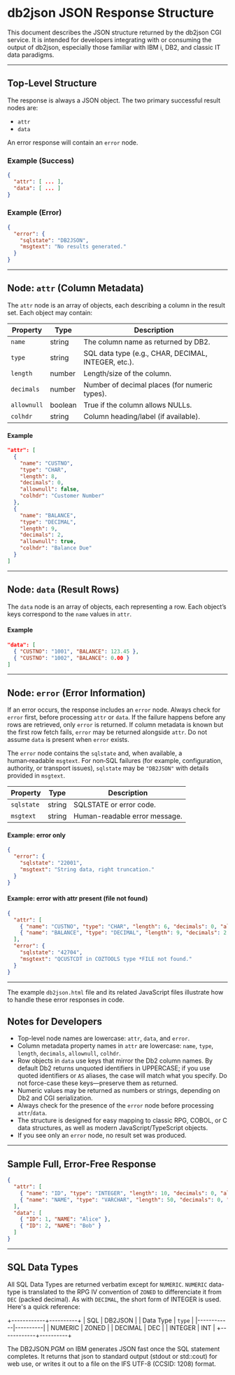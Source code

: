 # db2json JSON Response Structure


This document describes the JSON structure returned by the db2json CGI service. It is intended for developers integrating with or consuming the output of db2json, especially those familiar with IBM i, DB2, and classic IT data paradigms.

---

## Top-Level Structure

The response is always a JSON object. The two primary successful result nodes are:
- `attr`
- `data`

An error response will contain an `error` node.

### Example (Success)
```json
{
  "attr": [ ... ],
  "data": [ ... ]
}
```

### Example (Error)
```json
{
  "error": {
    "sqlstate": "DB2JSON",
    "msgtext": "No results generated."
  }
}
```

---


## Node: `attr` (Column Metadata)

The `attr` node is an array of objects, each describing a column in the result set. Each object may contain:

| Property   | Type    | Description |
|------------|---------|-------------|
| `name`     | string  | The column name as returned by DB2. |
| `type`     | string  | SQL data type (e.g., CHAR, DECIMAL, INTEGER, etc.). |
| `length`   | number  | Length/size of the column. |
| `decimals` | number  | Number of decimal places (for numeric types). |
| `allownull`| boolean | True if the column allows NULLs. |
| `colhdr`   | string  | Column heading/label (if available). |

#### Example
```json
"attr": [
  {
    "name": "CUSTNO",
    "type": "CHAR",
    "length": 8,
    "decimals": 0,
    "allownull": false,
    "colhdr": "Customer Number"
  },
  {
    "name": "BALANCE",
    "type": "DECIMAL",
    "length": 9,
    "decimals": 2,
    "allownull": true,
    "colhdr": "Balance Due"
  }
]
```

---


## Node: `data` (Result Rows)

The `data` node is an array of objects, each representing a row. Each object’s keys correspond to the `name` values in `attr`.

#### Example
```json
"data": [
  { "CUSTNO": "1001", "BALANCE": 123.45 },
  { "CUSTNO": "1002", "BALANCE": 0.00 }
]
```

---



## Node: `error` (Error Information)

If an error occurs, the response includes an `error` node. Always check for `error` first, before processing `attr` or `data`. If the failure happens before any rows are retrieved, only `error` is returned. If column metadata is known but the first row fetch fails, `error` may be returned alongside `attr`. Do not assume `data` is present when `error` exists.

The `error` node contains the `sqlstate` and, when available, a human‑readable `msgtext`. For non‑SQL failures (for example, configuration, authority, or transport issues), `sqlstate` may be `"DB2JSON"` with details provided in `msgtext`.

| Property    | Type   | Description |
|-------------|--------|-------------|
| `sqlstate`  | string | SQLSTATE or error code. |
| `msgtext`   | string | Human-readable error message. |

#### Example: error only
```json
{
  "error": {
    "sqlstate": "22001",
    "msgtext": "String data, right truncation."
  }
}
```

#### Example: error with attr present (file not found)
```json
{
  "attr": [
    { "name": "CUSTNO", "type": "CHAR", "length": 6, "decimals": 0, "allownull": false, "colhdr": "Customer Number" },
    { "name": "BALANCE", "type": "DECIMAL", "length": 9, "decimals": 2, "allownull": true, "colhdr": "Balance Due" }
  ],
  "error": {
    "sqlstate": "42704",
    "msgtext": "QCUSTCDT in COZTOOLS type *FILE not found."
  }
}
```

---
The example `db2json.html` file and its related JavaScript files illustrate how to handle these error responses in code.

## Notes for Developers

- Top-level node names are lowercase: `attr`, `data`, and `error`.
- Column metadata property names in `attr` are lowercase: `name`, `type`, `length`, `decimals`, `allownull`, `colhdr`.
- Row objects in `data` use keys that mirror the Db2 column names. By default Db2 returns unquoted identifiers in UPPERCASE; if you use quoted identifiers or `AS` aliases, the case will match what you specify. Do not force-case these keys—preserve them as returned.
- Numeric values may be returned as numbers or strings, depending on Db2 and CGI serialization.
- Always check for the presence of the `error` node before processing `attr`/`data`.
- The structure is designed for easy mapping to classic RPG, COBOL, or C data structures, as well as modern JavaScript/TypeScript objects.
- If you see only an `error` node, no result set was produced.

---

## Sample Full, Error-Free Response
```json
{
  "attr": [
    { "name": "ID", "type": "INTEGER", "length": 10, "decimals": 0, "allownull": false, "colhdr": "ID" },
    { "name": "NAME", "type": "VARCHAR", "length": 50, "decimals": 0, "allownull": true, "colhdr": "Name" }
  ],
  "data": [
    { "ID": 1, "NAME": "Alice" },
    { "ID": 2, "NAME": "Bob" }
  ]
}
```

---

## SQL Data Types
All SQL Data Types are returned verbatim except for `NUMERIC`. `NUMERIC` data-type is translated to the RPG IV convention of `ZONED` to differenciate it from `DEC` (packed decimal). As with `DECIMAL`, the short form of INTEGER is used. Here's a quick reference:

+------------+----------+
| SQL        | DB2JSON  |
| Data Type  | `type`   |
|------------|----------|
| NUMERIC    | ZONED    |
| DECIMAL    | DEC      |
| INTEGER    | INT      |
+------------+----------+

The DB2JSON.PGM on IBM generates JSON fast once the SQL statement completes. It returns that json to standard output (stdout or std::cout) for web use, or writes it out to a file on the IFS UTF-8 (CCSID: 1208) format.